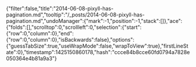 {"filter":false,"title":"2014-06-08-pixyll-has-pagination.md","tooltip":"/_posts/2014-06-08-pixyll-has-pagination.md","undoManager":{"mark":-1,"position":-1,"stack":[]},"ace":{"folds":[],"scrolltop":0,"scrollleft":0,"selection":{"start":{"row":0,"column":0},"end":{"row":0,"column":0},"isBackwards":false},"options":{"guessTabSize":true,"useWrapMode":false,"wrapToView":true},"firstLineState":0},"timestamp":1425150860178,"hash":"ccce84b8cce60fd0794a7828e050364e4b81a9a3"}